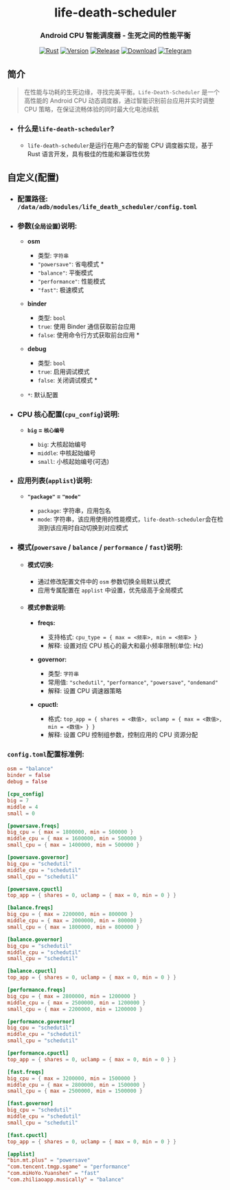 
<div align="center">

# **life-death-scheduler**

### Android CPU 智能调度器 - 生死之间的性能平衡

[![Rust][rust-badge]][rust-url]
[![Version][version-badge]][version-url]
[![Release][release-badge]][release-url]
[![Download][download-badge]][download-url]
[![Telegram][telegram-badge]][telegram-url]

</div>

[rust-badge]: https://img.shields.io/badge/Language-Rust-orange.svg?style=for-the-badge&logo=rust
[rust-url]: https://www.rust-lang.org/
[version-badge]: https://img.shields.io/badge/Version-1.5.0-blue.svg?style=for-the-badge
[version-url]: https://github.com/Tools-cx-app/life-death-scheduler/releases/latest
[release-badge]: https://img.shields.io/github/v/release/Tools-cx-app/life-death-scheduler?style=for-the-badge&logo=rust
[release-url]: https://github.com/Tools-cx-app/life-death-scheduler-release/releases/latest
[download-badge]: https://img.shields.io/github/downloads/Tools-cx-app/life-death-scheduler/total?style=for-the-badge
[download-url]: https://github.com/Tools-cx-app/life-death-scheduler-release/releases/latest
[telegram-badge]: https://img.shields.io/badge/Group-blue?style=for-the-badge&logo=telegram&label=Telegram
[telegram-url]: https://t.me/+4qh_4BOWDTw3OTU1

## **简介**

> 在性能与功耗的生死边缘，寻找完美平衡。`Life-Death-Scheduler` 是一个高性能的 Android CPU 动态调度器，通过智能识别前台应用并实时调整 CPU 策略，在保证流畅体验的同时最大化电池续航

- ### **什么是`life-death-scheduler`?**

  - `life-death-scheduler`是运行在用户态的智能 CPU 调度器实现，基于 Rust 语言开发，具有极佳的性能和兼容性优势

## **自定义(配置)**

- ### **配置路径: `/data/adb/modules/life_death_scheduler/config.toml`**

- ### **参数(`全局设置`)说明:**

  - **osm**

    - 类型: `字符串`
    - `"powersave"`: 省电模式 \*
    - `"balance"`: 平衡模式
    - `"performance"`: 性能模式
    - `"fast"`: 极速模式

  - **binder**

    - 类型: `bool`
    - `true`: 使用 Binder 通信获取前台应用
    - `false`: 使用命令行方式获取前台应用 \*

  - **debug**

    - 类型: `bool`
    - `true`: 启用调试模式
    - `false`: 关闭调试模式 \*

  - `*`: 默认配置

- ### **CPU 核心配置(`cpu_config`)说明:**

  - **`big` = `核心编号`**

    - `big`: 大核起始编号
    - `middle`: 中核起始编号
    - `small`: 小核起始编号(可选)

- ### **应用列表(`applist`)说明:**

  - **`"package"` = `"mode"`**

    - `package`: 字符串，应用包名
    - `mode`: 字符串，该应用使用的性能模式，`life-death-scheduler`会在检测到该应用时自动切换到对应模式

- ### **模式(`powersave` / `balance` / `performance` / `fast`)说明:**

  - #### **模式切换:**

    - 通过修改配置文件中的 `osm` 参数切换全局默认模式
    - 应用专属配置在 `applist` 中设置，优先级高于全局模式

  - #### **模式参数说明:**

    - **freqs:**
      - 支持格式: `cpu_type = { max = <频率>, min = <频率> }`
      - 解释: 设置对应 CPU 核心的最大和最小频率限制(单位: Hz)

    - **governor:**

      - 类型: `字符串`
      - 常用值: `"schedutil"`, `"performance"`, `"powersave"`, `"ondemand"`
      - 解释: 设置 CPU 调速器策略

    - **cpuctl:**

      - 格式: `top_app = { shares = <数值>, uclamp = { max = <数值>, min = <数值> } }`
      - 解释: 设置 CPU 控制组参数，控制应用的 CPU 资源分配

### **`config.toml`配置标准例:**

```toml
osm = "balance"
binder = false
debug = false

[cpu_config]
big = 7
middle = 4
small = 0

[powersave.freqs]
big_cpu = { max = 1800000, min = 500000 }
middle_cpu = { max = 1600000, min = 500000 }
small_cpu = { max = 1400000, min = 500000 }

[powersave.governor]
big_cpu = "schedutil"
middle_cpu = "schedutil"
small_cpu = "schedutil"

[powersave.cpuctl]
top_app = { shares = 0, uclamp = { max = 0, min = 0 } }

[balance.freqs]
big_cpu = { max = 2200000, min = 800000 }
middle_cpu = { max = 2000000, min = 800000 }
small_cpu = { max = 1800000, min = 800000 }

[balance.governor]
big_cpu = "schedutil"
middle_cpu = "schedutil"
small_cpu = "schedutil"

[balance.cpuctl]
top_app = { shares = 0, uclamp = { max = 0, min = 0 } }

[performance.freqs]
big_cpu = { max = 2800000, min = 1200000 }
middle_cpu = { max = 2500000, min = 1200000 }
small_cpu = { max = 2200000, min = 1200000 }

[performance.governor]
big_cpu = "schedutil"
middle_cpu = "schedutil"
small_cpu = "schedutil"

[performance.cpuctl]
top_app = { shares = 0, uclamp = { max = 0, min = 0 } }

[fast.freqs]
big_cpu = { max = 3200000, min = 1500000 }
middle_cpu = { max = 2800000, min = 1500000 }
small_cpu = { max = 2500000, min = 1500000 }

[fast.governor]
big_cpu = "schedutil"
middle_cpu = "schedutil"
small_cpu = "schedutil"

[fast.cpuctl]
top_app = { shares = 0, uclamp = { max = 0, min = 0 } }

[applist]
"bin.mt.plus" = "powersave"
"com.tencent.tmgp.sgame" = "performance"
"com.miHoYo.Yuanshen" = "fast"
"com.zhiliaoapp.musically" = "balance"
```
